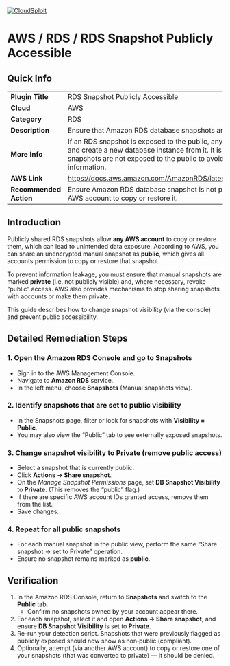 [![CloudSploit](https://cloudsploit.com/img/logo-new-big-text-100.png "CloudSploit")](https://cloudsploit.com)

# AWS / RDS / RDS Snapshot Publicly Accessible

## Quick Info

| | |
|-|-|
| **Plugin Title** | RDS Snapshot Publicly Accessible |
| **Cloud** | AWS |
| **Category** | RDS |
| **Description** | Ensure that Amazon RDS database snapshots are not publicly exposed. |
| **More Info** | If an RDS snapshot is exposed to the public, any AWS account can copy the snapshot and create a new database instance from it. It is a best practice to ensure RDS snapshots are not exposed to the public to avoid any accidental leak of sensitive information. |
| **AWS Link** | https://docs.aws.amazon.com/AmazonRDS/latest/UserGuide/USER_ShareSnapshot.html |
| **Recommended Action** | Ensure Amazon RDS database snapshot is not publicly accessible and available for any AWS account to copy or restore it. |


## Introduction

Publicly shared RDS snapshots allow **any AWS account** to copy or restore them, which can lead to unintended data exposure. According to AWS, you can share an unencrypted manual snapshot as **public**, which gives all accounts permission to copy or restore that snapshot.

To prevent information leakage, you must ensure that manual snapshots are marked **private** (i.e. not publicly visible) and, where necessary, revoke “public” access. AWS also provides mechanisms to stop sharing snapshots with accounts or make them private.

This guide describes how to change snapshot visibility (via the console) and prevent public accessibility.


## Detailed Remediation Steps

### 1. Open the Amazon RDS Console and go to Snapshots  
- Sign in to the AWS Management Console.  
- Navigate to **Amazon RDS** service.  
- In the left menu, choose **Snapshots** (Manual snapshots view).

### 2. Identify snapshots that are set to public visibility  
- In the Snapshots page, filter or look for snapshots with **Visibility = Public**.  
- You may also view the “Public” tab to see externally exposed snapshots.

### 3. Change snapshot visibility to Private (remove public access)  
- Select a snapshot that is currently public.  
- Click **Actions → Share snapshot**.  
- On the *Manage Snapshot Permissions* page, set **DB Snapshot Visibility** to **Private**. (This removes the “public” flag.)
- If there are specific AWS account IDs granted access, remove them from the list.  
- Save changes.

### 4. Repeat for all public snapshots  
- For each manual snapshot in the public view, perform the same “Share snapshot → set to Private” operation.  
- Ensure no snapshot remains marked as **public**.


## Verification

1. In the Amazon RDS Console, return to **Snapshots** and switch to the **Public** tab.  
   - Confirm no snapshots owned by your account appear there.  
2. For each snapshot, select it and open **Actions → Share snapshot**, and ensure **DB Snapshot Visibility** is set to **Private**.  
3. Re-run your detection script. Snapshots that were previously flagged as publicly exposed should now show as non‑public (compliant).  
4. Optionally, attempt (via another AWS account) to copy or restore one of your snapshots (that was converted to private) — it should be denied.
